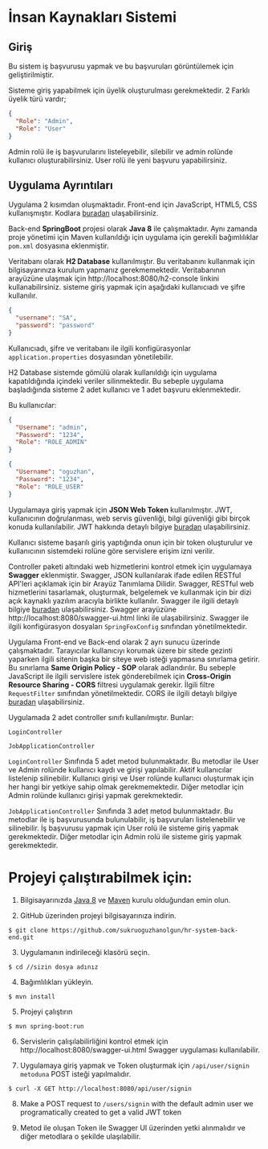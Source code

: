 # İnsan Kaynakları Sistemi

## Giriş

Bu sistem iş başvurusu yapmak ve bu başvuruları görüntülemek için geliştirilmiştir.

Sisteme giriş yapabilmek için üyelik oluşturulması gerekmektedir. 2 Farklı üyelik türü vardır;
```json
{
  "Role": "Admin",
  "Role": "User"
}
```
Admin rolü ile iş başvurularını listeleyebilir, silebilir ve admin rolünde kullanıcı oluşturabilirsiniz.
User rolü ile yeni başvuru yapabilirsiniz.

## Uygulama Ayrıntıları

Uygulama 2 kısımdan oluşmaktadır. Front-end için JavaScript, HTML5, CSS kullanışmıştır. Kodlara [buradan](https://github.com/sukruoguzhanolgun/hr-system-front-end.git)
ulaşabilirsiniz.

Back-end **SpringBoot** projesi olarak **Java 8** ile  çalışmaktadır. Aynı zamanda proje yönetimi için Maven kullanıldığı için
uygulama için gerekili bağımlılıklar ```pom.xml``` dosyasına eklenmiştir.

Veritabanı olarak **H2 Database** kullanılmıştır. Bu veritabanını 
kullanmak için bilgisayarınıza kurulum yapmanız gerekmemektedir.
Veritabanının arayüzüne ulaşmak için http://localhost:8080/h2-console linkini kullanabilirsiniz.
sisteme giriş yapmak için aşağıdaki kullanıcıadı ve şifre kullanılır.
```json
{
  "username": "SA",
  "password": "password"
}
```
Kullanıcıadı, şifre ve veritabanı ile ilgili konfigürasyonlar 
```application.properties``` dosyasından yönetilebilir.

H2 Database sistemde gömülü olarak kullanıldığı için uygulama kapatıldığında içindeki veriler silinmektedir.
Bu sebeple uygulama başladığında sisteme 2 adet kullanıcı ve 1 adet başvuru eklenmektedir.

Bu kullanıcılar:
```json
{
  "Username": "admin",
  "Password": "1234",
  "Role": "ROLE_ADMIN"
}
```
```json
{
  "Username": "oguzhan",
  "Password": "1234",
  "Role": "ROLE_USER"
}
```
Uygulamaya giriş yapmak için **JSON Web Token** kullanılmıştır.  JWT, kullanıcının doğrulanması,
web servis güvenliği, bilgi güvenliği gibi birçok konuda kullanılabilir.
JWT hakkında detaylı bilgiye [buradan](https://jwt.io) ulaşabilirsiniz.

Kullanıcı sisteme başarılı giriş yaptığında onun için bir token oluşturulur
ve kullanıcının sistemdeki rolüne göre servislere erişim izni verilir.

Controller paketi altındaki web hizmetlerini kontrol etmek için uygulamaya
**Swagger** eklenmiştir. Swagger, JSON kullanılarak ifade edilen RESTful API'leri 
açıklamak için bir Arayüz Tanımlama Dilidir. Swagger, RESTful web 
hizmetlerini tasarlamak, oluşturmak, belgelemek ve kullanmak 
için bir dizi açık kaynaklı yazılım aracıyla birlikte kullanılır.
Swagger ile ilgili detaylı bilgiye [buradan](https://swagger.io) ulaşabilirsiniz.
Swagger arayüzüne http://localhost:8080/swagger-ui.html linki ile ulaşabilirsiniz.
Swagger ile ilgili konfigürasyon dosyaları ```SpringFoxConfig``` sınıfından yönetilmektedir.

Uygulama Front-end ve Back-end olarak 2 ayrı sunucu üzerinde çalışmaktadır. Tarayıcılar kullanıcıyı korumak üzere
bir sitede gezinti yaparken ilgili sitenin başka bir siteye web isteği yapmasına sınırlama getirir. Bu sınırlama
**Same Origin Policy - SOP** olarak adlandırılır. Bu sebeple JavaScript ile ilgili servislere istek gönderebilmek için
**Cross-Origin Resource Sharing - CORS** filtresi uygulamak gerekir. İlgili filtre ```RequestFilter``` sınıfından yönetilmektedir.
CORS ile ilgili detaylı bilgiye [buradan](https://tr.wikipedia.org/wiki/Kökler_Arası_Kaynak_Paylaşımı) ulaşabilirsiniz.

Uygulamada 2 adet controller sınıfı kullanılmıştır. Bunlar:

```LoginController```

```JobApplicationController```

```LoginController``` Sınıfında 5 adet metod bulunmaktadır. Bu metodlar ile User ve Admin
rolünde kullanıcı kaydı ve girişi yapılabilir. Aktif kullanıcılar listelenip silinebilir. 
Kullanıcı girişi ve User rolünde kullanıcı oluşturmak için her hangi bir yetkiye sahip olmak 
gerekmemektedir. Diğer metodlar için Admin rolünde kullanıcı girişi yapmak gerekmektedir.

```JobApplicationController``` Sınıfında 3 adet metod bulunmaktadır. Bu metodlar ile iş başvurusunda bulunulabilir,
iş başvuruları listelenebilir ve silinebilir. İş başvurusu yapmak için User rolü ile sisteme giriş yapmak gerekmektedir.
Diğer metodlar için Admin rolü ile sisteme giriş yapmak gerekmektedir.

# Projeyi çalıştırabilmek için:

1. Bilgisayarınızda [Java 8](https://www.java.com/download/) ve [Maven](https://maven.apache.org) kurulu olduğundan emin olun.


2. GitHub üzerinden projeyi bilgisayarınıza indirin.

```
$ git clone https://github.com/sukruoguzhanolgun/hr-system-back-end.git
```

3. Uygulamanın indirileceği klasörü seçin.

```
$ cd //sizin dosya adınız
```

4. Bağımlılıkları yükleyin.

```
$ mvn install
```

5. Projeyi çalıştırın

```
$ mvn spring-boot:run
```

6. Servislerin çalışılabilirliğini kontrol etmek için http://localhost:8080/swagger-ui.html Swagger uygulaması kullanılabilir.



7. Uygulamaya giriş yapmak ve Token oluşturmak için `/api/user/signin metoduna` POST isteği yapılmalıdır.

```
$ curl -X GET http://localhost:8080/api/user/signin
```

8. Make a POST request to `/users/signin` with the default admin user we programatically created to get a valid JWT token


9. Metod ile oluşan Token ile Swagger UI üzerinden yetki alınmalıdır ve diğer metodlara o şekilde ulaşılabilir.




